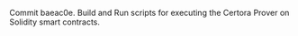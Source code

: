 Commit baeac0e.                    Build and Run scripts for executing the Certora Prover on Solidity smart contracts.